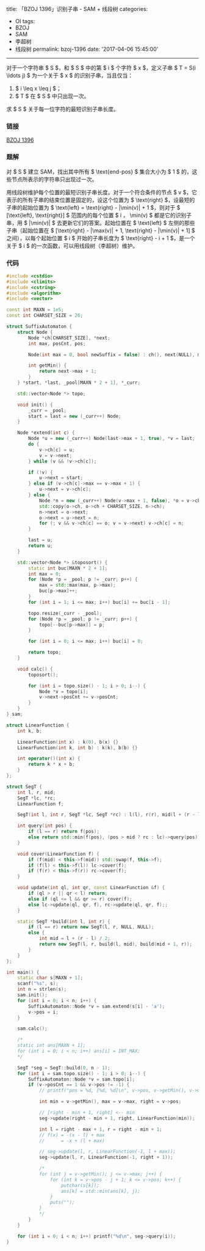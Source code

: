 title: 「BZOJ 1396」识别子串 - SAM + 线段树
categories:
  - OI
tags:
  - BZOJ
  - SAM
  - 李超树
  - 线段树
permalink: bzoj-1396
date: '2017-04-06 15:45:00'
---

对于一个字符串 $ S $，和 $ S $ 中的第 $ i $ 个字符 $ x $，定义子串 $ T = S(i \ldots j) $ 为一个关于 $ x $ 的识别子串，当且仅当：

1. $ i \leq x \leq j $；
2. $ T $ 在 $ S $ 中只出现一次。

求 $ S $ 关于每一位字符的最短识别子串长度。

<!-- more -->

### 链接

[BZOJ 1396](http://www.lydsy.com/JudgeOnline/problem.php?id=1396)

### 题解

对 $ S $ 建立 SAM，找出其中所有 $ \text{end-pos} $ 集合大小为 $ 1 $ 的，这些节点所表示的字符串只出现过一次。

用线段树维护每个位置的最短识别子串长度。对于一个符合条件的节点 $ v $，它表示的所有子串的结束位置是固定的，设这个位置为 $ \text{right} $，设最短的子串的起始位置为 $ \text{left} = \text{right} - |\min(v)| + 1 $，则对于 $ [\text{left}, \text{right}] $ 范围内的每个位置 $ i $，$ \min(v) $ 都是它的识别子串，用 $ |\min(v)| $ 去更新它们的答案。起始位置在 $ \text{left} $ 左侧的那些子串（起始位置在 $ [\text{right} - |\max(v)| + 1, \text{right} - |\min(v)| + 1] $ 之间），以每个起始位置 $ i $ 开始的子串长度为 $ \text{right} - i + 1 $，是一个关于 $ i $ 的一次函数，可以用线段树（李超树）维护。

### 代码

```cpp
#include <cstdio>
#include <climits>
#include <cstring>
#include <algorithm>
#include <vector>

const int MAXN = 1e5;
const int CHARSET_SIZE = 26;

struct SuffixAutomaton {
    struct Node {
        Node *ch[CHARSET_SIZE], *next;
        int max, posCnt, pos;

        Node(int max = 0, bool newSuffix = false) : ch(), next(NULL), max(max), posCnt(newSuffix), pos(-1) {}

        int getMin() {
            return next->max + 1;
        }
    } *start, *last, _pool[MAXN * 2 + 1], *_curr;

    std::vector<Node *> topo;

    void init() {
        _curr = _pool;
        start = last = new (_curr++) Node;
    }

    Node *extend(int c) {
        Node *u = new (_curr++) Node(last->max + 1, true), *v = last;
        do {
            v->ch[c] = u;
            v = v->next;
        } while (v && !v->ch[c]);

        if (!v) {
            u->next = start;
        } else if (v->ch[c]->max == v->max + 1) {
            u->next = v->ch[c];
        } else {
            Node *n = new (_curr++) Node(v->max + 1, false), *o = v->ch[c];
            std::copy(o->ch, o->ch + CHARSET_SIZE, n->ch);
            n->next = o->next;
            o->next = u->next = n;
            for (; v && v->ch[c] == o; v = v->next) v->ch[c] = n;
        }

        last = u;
        return u;
    }

    std::vector<Node *> &toposort() {
        static int buc[MAXN * 2 + 1];
        int max = 0;
        for (Node *p = _pool; p != _curr; p++) {
            max = std::max(max, p->max);
            buc[p->max]++;
        }
        for (int i = 1; i <= max; i++) buc[i] += buc[i - 1];

        topo.resize(_curr - _pool);
        for (Node *p = _pool; p != _curr; p++) {
            topo[--buc[p->max]] = p;
        }

        for (int i = 0; i <= max; i++) buc[i] = 0;

        return topo;
    }

    void calc() {
        toposort();

        for (int i = topo.size() - 1; i > 0; i--) {
            Node *v = topo[i];
            v->next->posCnt += v->posCnt;
        }
    }
} sam;

struct LinearFunction {
    int k, b;

    LinearFunction(int x) : k(0), b(x) {}
    LinearFunction(int k, int b) : k(k), b(b) {}

    int operator()(int x) {
        return k * x + b;
    }
};

struct SegT {
    int l, r, mid;
    SegT *lc, *rc;
    LinearFunction f;

    SegT(int l, int r, SegT *lc, SegT *rc) : l(l), r(r), mid(l + (r - l) / 2), lc(lc), rc(rc), f(INT_MAX) {}

    int query(int pos) {
        if (l == r) return f(pos);
        else return std::min(f(pos), (pos > mid ? rc : lc)->query(pos));
    }

    void cover(LinearFunction f) {
        if (f(mid) < this->f(mid)) std::swap(f, this->f);
        if (f(l) < this->f(l)) lc->cover(f);
        if (f(r) < this->f(r)) rc->cover(f);
    }

    void update(int ql, int qr, const LinearFunction &f) {
        if (ql > r || qr < l) return;
        else if (ql <= l && qr >= r) cover(f);
        else lc->update(ql, qr, f), rc->update(ql, qr, f);;
    }

    static SegT *build(int l, int r) {
        if (l == r) return new SegT(l, r, NULL, NULL);
        else {
            int mid = l + (r - l) / 2;
            return new SegT(l, r, build(l, mid), build(mid + 1, r));
        }
    }
};

int main() {
    static char s[MAXN + 1];
    scanf("%s", s);
    int n = strlen(s);
    sam.init();
    for (int i = 0; i < n; i++) {
        SuffixAutomaton::Node *v = sam.extend(s[i] - 'a');
        v->pos = i;
    }

    sam.calc();

    /*
    static int ans[MAXN + 1];
    for (int i = 0; i < n; i++) ans[i] = INT_MAX;
    */

    SegT *seg = SegT::build(0, n - 1);
    for (int i = sam.topo.size() - 1; i > 0; i--) {
        SuffixAutomaton::Node *v = sam.topo[i];
        if (v->posCnt == 1 && v->pos != -1) {
            // printf("pos = %d, [%d, %d]\n", v->pos, v->getMin(), v->max);

            int min = v->getMin(), max = v->max, right = v->pos;

            // [right - min + 1, right] <-- min
            seg->update(right - min + 1, right, LinearFunction(min));

            int l = right - max + 1, r = right - min + 1;
            // f(x) = -(x - l) + max
            //      = -x + (l + max)

            // seg->update(l, r, LinearFunction(-1, l + max));
            seg->update(l, r, LinearFunction(-1, right + 1));

            /*
            for (int j = v->getMin(); j <= v->max; j++) {
                for (int k = v->pos - j + 1; k <= v->pos; k++) {
                    putchar(s[k]);
                    ans[k] = std::min(ans[k], j);
                }
                puts("");
            }
            */
        }
    }

    for (int i = 0; i < n; i++) printf("%d\n", seg->query(i));
}
```